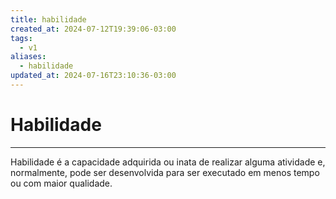 ```yaml
---
title: habilidade
created_at: 2024-07-12T19:39:06-03:00
tags:
  - v1
aliases:
  - habilidade
updated_at: 2024-07-16T23:10:36-03:00
---
```

# Habilidade
---

Habilidade é a capacidade adquirida ou inata de realizar alguma atividade e, normalmente, pode ser desenvolvida para ser executado em menos tempo ou com maior qualidade.